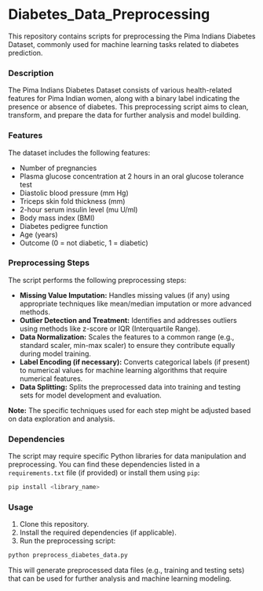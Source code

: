 # Diabetes_Data_Preprocessing


This repository contains scripts for preprocessing the Pima Indians Diabetes Dataset, commonly used for machine learning tasks related to diabetes prediction.

### Description

The Pima Indians Diabetes Dataset consists of various health-related features for Pima Indian women, along with a binary label indicating the presence or absence of diabetes. This preprocessing script aims to clean, transform, and prepare the data for further analysis and model building.

### Features

The dataset includes the following features:

* Number of pregnancies
* Plasma glucose concentration at 2 hours in an oral glucose tolerance test
* Diastolic blood pressure (mm Hg)
* Triceps skin fold thickness (mm)
* 2-hour serum insulin level (mu U/ml)
* Body mass index (BMI)
* Diabetes pedigree function
* Age (years)
* Outcome (0 = not diabetic, 1 = diabetic)

### Preprocessing Steps

The script performs the following preprocessing steps:

* **Missing Value Imputation:** Handles missing values (if any) using appropriate techniques like mean/median imputation or more advanced methods.
* **Outlier Detection and Treatment:** Identifies and addresses outliers using methods like z-score or IQR (Interquartile Range).
* **Data Normalization:** Scales the features to a common range (e.g., standard scaler, min-max scaler) to ensure they contribute equally during model training.
* **Label Encoding (if necessary):** Converts categorical labels (if present) to numerical values for machine learning algorithms that require numerical features.
* **Data Splitting:** Splits the preprocessed data into training and testing sets for model development and evaluation.

**Note:** The specific techniques used for each step might be adjusted based on data exploration and analysis.

### Dependencies

The script may require specific Python libraries for data manipulation and preprocessing. You can find these dependencies listed in a `requirements.txt` file (if provided) or install them using `pip`:

```bash
pip install <library_name>
```

### Usage

1. Clone this repository.
2. Install the required dependencies (if applicable).
3. Run the preprocessing script:

```bash
python preprocess_diabetes_data.py
```

This will generate preprocessed data files (e.g., training and testing sets) that can be used for further analysis and machine learning modeling.

